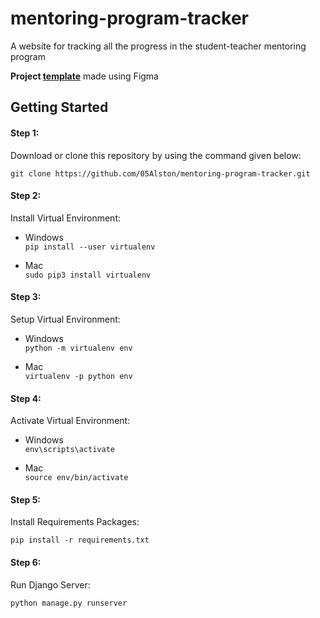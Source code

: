 # mentoring-program-tracker
 A website for tracking all the progress in the student-teacher mentoring program

<strong>Project [template](https://www.figma.com/file/haofGDovUBBTcLC6TTpRqT/mentoring-project-tracking-app?node-id=65%3A91)</strong> made using Figma

## Getting Started  <a id="gettingstarted"></a>

#### Step 1:

Download or clone this repository by using the command given below:

`
git clone https://github.com/05Alston/mentoring-program-tracker.git
`

#### Step 2:

Install Virtual Environment:

- Windows <br>
`pip install --user virtualenv`

- Mac <br>
`sudo pip3 install virtualenv`

#### Step 3:
Setup Virtual Environment:

- Windows <br>
`python -m virtualenv env`

- Mac <br>
`virtualenv -p python env`

#### Step 4:
Activate Virtual Environment:

- Windows <br>
`env\scripts\activate`

- Mac <br>
`source env/bin/activate`

#### Step 5:

Install Requirements Packages:

`pip install -r requirements.txt`

#### Step 6:

Run Django Server:

`python manage.py runserver`
